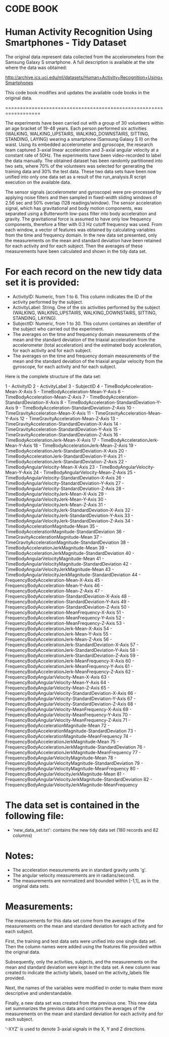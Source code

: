 CODE BOOK
=========

Human Activity Recognition Using Smartphones - Tidy Dataset
==================================================================

The original data represent data collected from the accelerometers from the Samsung Galaxy S smartphone. A full description is available at the site where the data was obtained:

http://archive.ics.uci.edu/ml/datasets/Human+Activity+Recognition+Using+Smartphones

This code book modifies and updates the available code books in the original data.

==================================================================

The experiments have been carried out with a group of 30 volunteers within an age bracket of 19-48 years. Each person performed six activities (WALKING, WALKING_UPSTAIRS, WALKING_DOWNSTAIRS, SITTING, STANDING, LAYING) wearing a smartphone (Samsung Galaxy S II) on the waist. Using its embedded accelerometer and gyroscope, the research team captured 3-axial linear acceleration and 3-axial angular velocity at a constant rate of 50Hz. The experiments have been video-recorded to label the data manually. The obtained dataset has been randomly partitioned into two sets, where 70% of the volunteers was selected for generating the training data and 30% the test data. These two data sets have been now unified into only one data set as a result of the run_analysis.R script execution on the available data.

The sensor signals (accelerometer and gyroscope) were pre-processed by applying noise filters and then sampled in fixed-width sliding windows of 2.56 sec and 50% overlap (128 readings/window). The sensor acceleration signal, which has gravitational and body motion components, was separated using a Butterworth low-pass filter into body acceleration and gravity. The gravitational force is assumed to have only low frequency components, therefore a filter with 0.3 Hz cutoff frequency was used. From each window, a vector of features was obtained by calculating variables from the time and frequency domain. In the new data set presented, only the measurements on the mean and standard deviation have been retained for each activity and for each subject. Then the averages of these measurements have been calculated and shown in the tidy data set. 


For each record on the new tidy data set it is provided:
========================================================

- ActivityID: Numeric, from 1 to 6. This column indicates the ID of the activity performed by the subject.
- ActivityLabel: String. One of the six activities performed by the subject (WALKING, WALKING_UPSTAIRS, WALKING_DOWNSTAIRS, SITTING, STANDING, LAYING).
- SubjectID: Numeric, from 1 to 30. This column containes an identifier of the subject who carried out the experiment.
- The averages on the time and frequency domain measurements of the mean and the standard deviation of the triaxial acceleration from the accelerometer (total acceleration) and the estimated body acceleration, for each activity and for each subject.
- The averages on the time and frequency domain measurements of the mean and the standard deviation of the triaxial angular velocity from the gyroscope, for each activity and for each subject.

Here is the complete structure of the data set:

1 - ActivityID
2 - ActivityLabel
3 - SubjectID
4 - TimeBodyAcceleration-Mean-X-Axis
5 - TimeBodyAcceleration-Mean-Y-Axis
6 - TimeBodyAcceleration-Mean-Z-Axis
7 - TimeBodyAcceleration-StandardDeviation-X-Axis
8 - TimeBodyAcceleration-StandardDeviation-Y-Axis
9 - TimeBodyAcceleration-StandardDeviation-Z-Axis
10 - TimeGravityAcceleration-Mean-X-Axis
11 - TimeGravityAcceleration-Mean-Y-Axis
12 - TimeGravityAcceleration-Mean-Z-Axis
13 - TimeGravityAcceleration-StandardDeviation-X-Axis
14 - TimeGravityAcceleration-StandardDeviation-Y-Axis
15 - TimeGravityAcceleration-StandardDeviation-Z-Axis
16 - TimeBodyAccelerationJerk-Mean-X-Axis
17 - TimeBodyAccelerationJerk-Mean-Y-Axis
18 - TimeBodyAccelerationJerk-Mean-Z-Axis
19 - TimeBodyAccelerationJerk-StandardDeviation-X-Axis
20 - TimeBodyAccelerationJerk-StandardDeviation-Y-Axis
21 - TimeBodyAccelerationJerk-StandardDeviation-Z-Axis
22 - TimeBodyAngularVelocity-Mean-X-Axis
23 - TimeBodyAngularVelocity-Mean-Y-Axis
24 - TimeBodyAngularVelocity-Mean-Z-Axis
25 - TimeBodyAngularVelocity-StandardDeviation-X-Axis
26 - TimeBodyAngularVelocity-StandardDeviation-Y-Axis
27 - TimeBodyAngularVelocity-StandardDeviation-Z-Axis
28 - TimeBodyAngularVelocityJerk-Mean-X-Axis
29 - TimeBodyAngularVelocityJerk-Mean-Y-Axis
30 - TimeBodyAngularVelocityJerk-Mean-Z-Axis
31 - TimeBodyAngularVelocityJerk-StandardDeviation-X-Axis
32 - TimeBodyAngularVelocityJerk-StandardDeviation-Y-Axis
33 - TimeBodyAngularVelocityJerk-StandardDeviation-Z-Axis
34 - TimeBodyAccelerationMagnitude-Mean
35 - TimeBodyAccelerationMagnitude-StandardDeviation
36 - TimeGravityAccelerationMagnitude-Mean
37 - TimeGravityAccelerationMagnitude-StandardDeviation
38 - TimeBodyAccelerationJerkMagnitude-Mean
39 - TimeBodyAccelerationJerkMagnitude-StandardDeviation
40 - TimeBodyAngularVelocityMagnitude-Mean
41 - TimeBodyAngularVelocityMagnitude-StandardDeviation
42 - TimeBodyAngularVelocityJerkMagnitude-Mean
43 - TimeBodyAngularVelocityJerkMagnitude-StandardDeviation
44 - FrequencyBodyAcceleration-Mean-X-Axis
45 - FrequencyBodyAcceleration-Mean-Y-Axis
46 - FrequencyBodyAcceleration-Mean-Z-Axis
47 - FrequencyBodyAcceleration-StandardDeviation-X-Axis
48 - FrequencyBodyAcceleration-StandardDeviation-Y-Axis
49 - FrequencyBodyAcceleration-StandardDeviation-Z-Axis
50 - FrequencyBodyAcceleration-MeanFrequency-X-Axis
51 - FrequencyBodyAcceleration-MeanFrequency-Y-Axis
52 - FrequencyBodyAcceleration-MeanFrequency-Z-Axis
53 - FrequencyBodyAccelerationJerk-Mean-X-Axis
54 - FrequencyBodyAccelerationJerk-Mean-Y-Axis
55 - FrequencyBodyAccelerationJerk-Mean-Z-Axis
56 - FrequencyBodyAccelerationJerk-StandardDeviation-X-Axis
57 - FrequencyBodyAccelerationJerk-StandardDeviation-Y-Axis
58 - FrequencyBodyAccelerationJerk-StandardDeviation-Z-Axis
59 - FrequencyBodyAccelerationJerk-MeanFrequency-X-Axis
60 - FrequencyBodyAccelerationJerk-MeanFrequency-Y-Axis
61 - FrequencyBodyAccelerationJerk-MeanFrequency-Z-Axis
62 - FrequencyBodyAngularVelocity-Mean-X-Axis
63 - FrequencyBodyAngularVelocity-Mean-Y-Axis
64 - FrequencyBodyAngularVelocity-Mean-Z-Axis
65 - FrequencyBodyAngularVelocity-StandardDeviation-X-Axis
66 - FrequencyBodyAngularVelocity-StandardDeviation-Y-Axis
67 - FrequencyBodyAngularVelocity-StandardDeviation-Z-Axis
68 - FrequencyBodyAngularVelocity-MeanFrequency-X-Axis
69 - FrequencyBodyAngularVelocity-MeanFrequency-Y-Axis
70 - FrequencyBodyAngularVelocity-MeanFrequency-Z-Axis
71 - FrequencyBodyAccelerationMagnitude-Mean
72 - FrequencyBodyAccelerationMagnitude-StandardDeviation
73 - FrequencyBodyAccelerationMagnitude-MeanFrequency
74 - FrequencyBodyAccelerationJerkMagnitude-Mean
75 - FrequencyBodyAccelerationJerkMagnitude-StandardDeviation
76 - FrequencyBodyAccelerationJerkMagnitude-MeanFrequency
77 - FrequencyBodyAngularVelocityMagnitude-Mean
78 - FrequencyBodyAngularVelocityMagnitude-StandardDeviation
79 - FrequencyBodyAngularVelocityMagnitude-MeanFrequency
80 - FrequencyBodyAngularVelocityJerkMagnitude-Mean
81 - FrequencyBodyAngularVelocityJerkMagnitude-StandardDeviation
82 - FrequencyBodyAngularVelocityJerkMagnitude-MeanFrequency

The data set is contained in the following file:
================================================

- 'new_data_set.txt': contains the new tidy data set (180 records and 82 columns)

Notes: 
======
- The acceleration measurements are in standard gravity units 'g'.
- The angular velocity measurements are in radians/second.
- The measurements are normalized and bounded within [-1,1], as in the original data sets.

Measurements:
============

The measurements for this data set come from the averages of the measurements on the mean and standard deviation for each activity and for each subject.

First, the training and test data sets were unified into one single data set. Then the column names were added using the features file provided within the original data.

Subsequently, only the activities, subjects, and the measurements on the mean and standard deviation were kept in the data set. A new column was created to indicate the activity labels, based on the activity_labels file provided.

Next, the names of the variables were modified in order to make them more descriptive and understandable.

Finally, a new data set was created from the previous one. This new data set summarizes the previous data and contains the averages of the measurements on the mean and standard deviation for each activity and for each subject.

'-XYZ' is used to denote 3-axial signals in the X, Y and Z directions.

